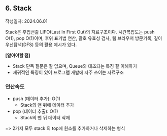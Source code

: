 ## 6. Stack

작성일자: 2024.06.01



Stack은 후입선출 LIFO(Last In First Out)의 자료구조이다. 시간복잡도는 push O(1), pop O(1)이며, 후위 표기법 연산, 괄호 유효성 검사, 웹 브라우저 방문기록, 깊이 우선탐색(DFS) 등의 활용 예시가 있다.



**[알아야할 점]**

- Stack 단독 질문은 잘 없으며, Queue와 대조되는 특징 잘 이해하기
- 재귀적인 특징이 있어 프로그램 개발에 자주 쓰이는 자료구조



### 연산속도

- push (데이터 추가): O(1)
  - Stack의 맨 뒤에 데이터 추가
- pop (데이터 추출): O(1)
  - Stack의 맨 뒤 데이터 삭제

=> 2가지 모두 stack 의 top에 원소를 추가하거나 삭제하는 형식
